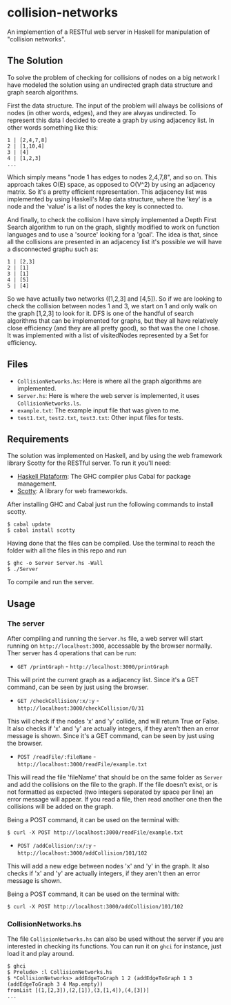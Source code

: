 # collision-networks
An implemention of a RESTful web server in Haskell for manipulation of "collision networks".

## The Solution
To solve the problem of checking for collisions of nodes on a big network I have modeled the solution using an undirected graph data structure and graph search algorithms.

First the data structure. The input of the problem will always be collisions of nodes (in other words, edges), and they are alwyas undirected. To represent this data I decided to create a graph by using adjacency list. In other words something like this:

```shell
1 | [2,4,7,8]
2 | [1,10,4]
3 | [4]
4 | [1,2,3]
...
```

Which simply means "node 1 has edges to nodes 2,4,7,8", and so on. This approach takes O(E) space, as opposed to O(V^2) by using an adjacency matrix. So it's a pretty efficient representation. This adjacency list was implemented by using Haskell's Map data structure, where the 'key' is a node and the 'value' is a list of nodes the key is connected to.

And finally, to check the collision I have simply implemented a Depth First Search algorithm to run on the graph, slightly modified to work on function languages and to use a 'source' looking for a 'goal'. The idea is that, since all the collisions are presented in an adjacency list it's possible we will have a disconnected graphu such as:

```shell
1 | [2,3]
2 | [1]
3 | [1]
4 | [5]
5 | [4]
```

So we have actually two networks ([1,2,3] and [4,5]). So if we are looking to check the collision between nodes 1 and 3, we start on 1 and only walk on the graph [1,2,3] to look for it. DFS is one of the handful of search algorithms that can be implemented for graphs, but they all have relatively close efficiency (and they are all pretty good), so that was the one I chose. It was implemented with a list of visitedNodes represented by a Set for efficiency.

## Files

- `CollisionNetworks.hs`: Here is where all the graph algorithms are implemented.
- `Server.hs`: Here is where the web server is implemented, it uses `CollisionNetworks.ls`.
- `example.txt`: The example input file that was given to me.
- `test1.txt`, `test2.txt`, `test3.txt`: Other input files for tests.

## Requirements

The solution was implemented on Haskell, and by using the web framework library Scotty for the RESTful server. To run it you'll need:

- [Haskell Plataform](https://www.haskell.org/downloads): The GHC compiler plus Cabal for package management.
- [Scotty](https://hackage.haskell.org/package/scotty): A library for web frameworkds.
 
After installing GHC and Cabal just run the following commands to install scotty.

```shell
$ cabal update
$ cabal install scotty
```

Having done that the files can be compiled. Use the terminal to reach the folder with all the files in this repo and run

```shell
$ ghc -o Server Server.hs -Wall
$ ./Server
```

To compile and run the server.

## Usage
### The server

After compiling and running the `Server.hs` file, a web server will start running on `http://localhost:3000`, accessable by the browser normally. Ther server has 4 operations that can be run:

- `GET /printGraph` - `http://localhost:3000/printGraph`

This will print the current graph as a adjacency list. Since it's a GET command, can be seen by just using the browser.

- `GET /checkCollision/:x/:y` - `http://localhost:3000/checkCollision/0/31`

This will check if the nodes 'x' and 'y' collide, and will return True or False. It also checks if 'x' and 'y' are actually integers, if they aren't then an error message is shown. Since it's a GET command, can be seen by just using the browser.

- `POST /readFile/:fileName` - `http://localhost:3000/readFile/example.txt`

This will read the file 'fileName' that should be on the same folder as `Server` and add the collisions on the file to the graph. If the file doesn't exist, or is not formatted as expected (two integers separated by space per line) an error message will appear. If you read a file, then read another one then the collisions will be added on the graph.

Being a POST command, it can be used on the terminal with:

```shell
$ curl -X POST http://localhost:3000/readFile/example.txt
```

- `POST /addCollision/:x/:y` - `http://localhost:3000/addCollision/101/102`

This will add a new edge between nodes 'x' and 'y' in the graph. It also checks if 'x' and 'y' are actually integers, if they aren't then an error message is shown.

Being a POST command, it can be used on the terminal with:

```shell
$ curl -X POST http://localhost:3000/addCollision/101/102
```

### CollisionNetworks.hs

The file `CollisionNetworks.hs` can also be used without the server if you are interested in checking its functions. You can run it on `ghci` for instance, just load it and play around.

```shell
$ ghci
$ Prelude> :l CollisionNetworks.hs
$ *CollisionNetworks> addEdgeToGraph 1 2 (addEdgeToGraph 1 3 (addEdgeToGraph 3 4 Map.empty))
fromList [(1,[2,3]),(2,[1]),(3,[1,4]),(4,[3])]
...
```